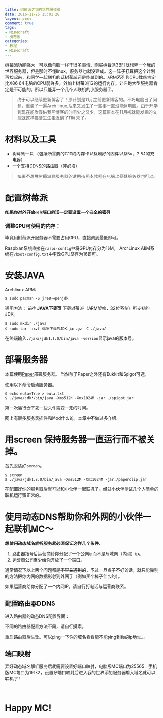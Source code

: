 ```yaml
---
title: 树莓派之我的世界服务器
date: 2016-11-25 15:01:28
layout: post
comment: true
tags:
- Minecraft
- 树莓派
categories:
- 教程
- Minecraft
---
```

树莓派功能强大，可以像电脑一样干很多事情。刚买树莓派3B时就想弄一个我的世界服务器，但是那时不懂linux，服务器也就没建成。这一阵子打算把这个计划再捡起来，和同学一起联机的话树莓派还是能做到的。ARM系列的CPU性能肯定比X86_64电脑的CPU弱许多，外加上树莓派1G的运行内存，让它跑大型服务器肯定是不可能的，所以只能弄一个几个人联机的小服务器了。

<!--more-->

> 终于可以继续更新博客了！原计划是11月之前更新博客的。不巧电脑出了问题，重装了一遍Arch linux,后来又发生了一些事一直没能用电脑。由于开学到现在能放假供我写博客的时间少之又少，这篇原本在11月初就能发表的文章就这样被硬生生推迟到了11月末了。

# 材料以及工具

* 树莓派一只 （包括所需要的C10的内存卡以及刷好的固件以及5v，2.5A的充电器）
* 一个支持DDNS的路由器（非必须）

> 如果不想用树莓派建服务器的话用按照本教程在电脑上搭建服务器也可以。

# 配置树莓派

**如果你对外开放ssh端口的话一定要设置一个安全的密码**

### 调整GPU可使用的内存：

毕竟用树莓派开服务器不需要占用GPU，直接调到最低即可。

Raspbian系统直接在`raspi-config`中将GPU内存分为16M。
ArchLinux ARM系统在`/boot/config.txt`中更改GPU显存为16即可。

# 安装JAVA

Archlinux ARM:
```
$ sudo pacman -S jre8-openjdk
```

通用方法：
前往 **[JAVA下载页](http://www.oracle.com/technetwork/cn/java/javase/downloads/jdk8-downloads-2133151-zhs.html)** 下载树莓派（ARM架构，32位系统）所支持的JDK。

```
$ sudo mkdir ./java
$ sudo tar -zxvf 你所下载的JDK.jar.gz -C ./java/
```
在终端输入`./java/jdk1.8.0/bin/java -version`显示java的版本号。

# 部署服务器

本篇使用[Paper](https://github.com/PaperMC/Paper)部署服务器。
当然除了Paper之外还有Bukkit和Spigot可选。

使用以下命令启动服务器。

```
$ echo eula=True > eula.txt
$ ./java/jdk*/bin/java -Xms512M -Xmx1024M -jar ./spigot.jar
```
第一次运行会下载一些文件需要一定的时间。

网上有很多服务器插件和Mod什么的。本章中不做过多介绍.

# 用screen 保持服务器一直运行而不被关掉。

首先安装好screen。
```
$ screen
$ ./java/jdk1.8.0/bin/java -Xms512M -Xmx1024M -jar./paperclip.jar
```
在配置好你的服务器后就可以和小伙伴一起联机了。经过小伙伴测试几个人简单的联机运行蛮正常的。

# 使用动态DNS帮助你和外网的小伙伴一起联机MC～

**想使用动态域名解析服务就必须保证这样几个条件:**

1. 路由器拨号后运营商给你分配了一个公网ip而不是局域网（内网）ip。
2. 运营商公司至少给你开放了一个端口。

通常情况下以上两个问题都是~~不容易遇到的~~，不过一旦点子不好的话，就只能靠别的方法把你内网的数据影射到外网了（例如买个棒子什么的）。

如果运营商给你分配了一个内网IP，请自行打电话与运营商联系。

## 配置路由器DDNS

进入路由器的动态DNS配置界面：

不同的路由器配置方法不同，请自行摸索。

重启路由器后生效。可以ping一下你的域名看看能不能ping到你的ip地址。。

## 端口映射
弄好动态域名解析服务后就需要设置好端口映射，电脑版MC端口为25565，手机版MC端口为19132，设置好端口映射后进入我的世界添加服务器输入域名就可以联机了！

<br/>

# Happy MC!
<br/>
